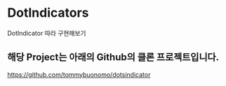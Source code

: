 # DotIndicators
 DotIndicator 따라 구현해보기

## 해당 Project는 아래의 Github의 클론 프로젝트입니다. <br>
https://github.com/tommybuonomo/dotsindicator

